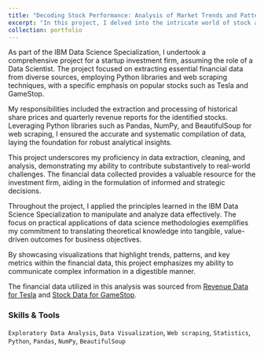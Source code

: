 ```yaml
---
title: "Decoding Stock Performance: Analysis of Market Trends and Patterns"
excerpt: "In this project, I delved into the intricate world of stock analysis, meticulously examining the performance of key players such as Tesla and GameStop. Leveraging advanced data science techniques, I extracted and processed historical share prices and quarterly revenue reports. Through detailed analysis, I unearthed trends and patterns within the financial data."
collection: portfolio
---
```


As part of the IBM Data Science Specialization, I undertook a comprehensive project for a startup investment firm, assuming the role of a Data Scientist. The project focused on extracting essential financial data from diverse sources, employing Python libraries and web scraping techniques, with a specific emphasis on popular stocks such as Tesla and GameStop.

My responsibilities included the extraction and processing of historical share prices and quarterly revenue reports for the identified stocks. Leveraging Python libraries such as Pandas, NumPy, and BeautifulSoup for web scraping, I ensured the accurate and systematic compilation of data, laying the foundation for robust analytical insights.

This project underscores my proficiency in data extraction, cleaning, and analysis, demonstrating my ability to contribute substantively to real-world challenges. The financial data collected provides a valuable resource for the investment firm, aiding in the formulation of informed and strategic decisions.

Throughout the project, I applied the principles learned in the IBM Data Science Specialization to manipulate and analyze data effectively. The focus on practical applications of data science methodologies exemplifies my commitment to translating theoretical knowledge into tangible, value-driven outcomes for business objectives.

By showcasing visualizations that highlight trends, patterns, and key metrics within the financial data, this project emphasizes my ability to communicate complex information in a digestible manner. 

The financial data utilized in this analysis was sourced from [Revenue Data for Tesla](https://cf-courses-data.s3.us.cloud-object-storage.appdomain.cloud/IBMDeveloperSkillsNetwork-PY0220EN-SkillsNetwork/labs/project/revenue.htm) and [Stock Data for GameStop](https://cf-courses-data.s3.us.cloud-object-storage.appdomain.cloud/IBMDeveloperSkillsNetwork-PY0220EN-SkillsNetwork/labs/project/stock.html).


### Skills & Tools

`Exploratory Data Analysis`, `Data Visualization`, `Web scraping`, `Statistics`, `Python`, `Pandas`, `NumPy`, `BeautifulSoup`
